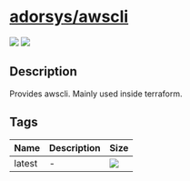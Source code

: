 # [adorsys/awscli](https://hub.docker.com/r/adorsys/awscli/)

![](https://img.shields.io/docker/pulls/adorsys/awscli.svg?logo=docker&style=flat-square)
![](https://img.shields.io/docker/stars/adorsys/awscli.svg?logo=docker&style=flat-square)

## Description

Provides awscli. Mainly used inside terraform.

## Tags

| Name | Description | Size |
| ---- | ----------- | ---- |
| latest | - | ![](https://img.shields.io/microbadger/image-size/adorsys/awscli.svg?style=flat-square) |

